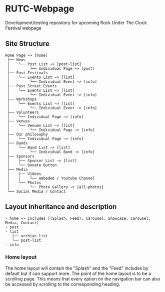 # RUTC-Webpage
Development/testing repository for upcoming Rock Under The Clock Festival webpage

## Site Structure
```
Home Page ~> [home]
 ├── News
 │    └── Post List ~> [post-list]
 │         └── Individual Page ~> [post]
 ├── Past Festivals
 │    └── Events List ~> [list]
 │         └── Individual Event ~> [info]
 ├── Past Street Events
 │    └── Events List ~> [list]
 │         └── Individual Event ~> [info]
 ├── Workshops
 │    └── Events List ~> [list]
 │         └── Individual Event ~> [info]
 ├── Volunteers
 │    └── Individual Page ~> [info]
 ├── Venues
 │    └── Venues List ~> [list]
 │         └── Individual Page ~> [info]
 ├── Our philosophy
 │    └── Individual Page ~> [info]
 ├── Bands
 │    └── Band List ~> [list]
 │         └── Individual Band ~> [info]
 ├── Sponsors
 │    ├── Sponsor List ~> [list]
 │    └── Donate Button
 ├── Media
 │    ├── Videos
 │    │    └── embeded / Youtube Channel
 │    └── Photos
 │         └── Photo Gallery ~> [all-photos]
 └── Social Media / Contact
```

## Layout inheritance and description
```
- home ~> includes [(Splash, Feed), Carousel, Showcase, Carousel, Media, Contact]
- post
- list
   ├── archive-list 
   └── post-list
- info
```
### Home layout
The home layout will contain the "Splash" and the "Feed" includes by default but it can support more. The point of the home layout is to be a scrolling page. This means that every option on the navigation bar can also be accessed by scrolling to the corresponding heading.
